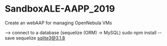# SandboxALE-AAPP_2019
Create an webAAP for managing OpenNebula VMs

--> connect to a database (sequelize (ORM) -> MySQL)
sudo npm install --save sequelize sqlite3@3.1.8
